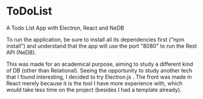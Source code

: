 # ToDoList
A Todo List App with Electron, React and NeDB

To run the application, be sure to install all its dependencies first ("npm install") and understand that the app will use the port "8080" to run the Rest API (NeDB).

This was made for an academical purpose, aiming to study a different kind of DB (other than Relational). Seeing the opportunity to study another tech that I found interesting, I decided to try Electron.js .
The front was made in React merely because it is the tool I have more experience with, which would take less time on the project (besides I had a template already).